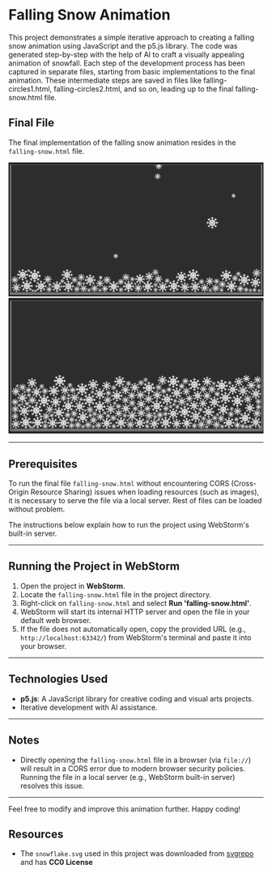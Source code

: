 # Falling Snow Animation

This project demonstrates a simple iterative approach to creating a falling snow animation using JavaScript and the p5.js library. The code was generated step-by-step with the help of AI to craft a visually appealing animation of snowfall. Each step of the development process has been captured in separate files, starting from basic implementations to the final animation. These intermediate steps are saved in files like falling-circles1.html, falling-circles2.html, and so on, leading up to the final falling-snow.html file. 

## Final File
The final implementation of the falling snow animation resides in the `falling-snow.html` file.

![snow-1.png](doc-assets/snow-1.png)
![snow-2.png](doc-assets/snow-2.png)

---

## Prerequisites
To run the final file `falling-snow.html` without encountering CORS (Cross-Origin Resource Sharing) issues when loading resources (such as images), it is necessary to serve the file via a local server. Rest of files can be loaded without problem.

The instructions below explain how to run the project using WebStorm's built-in server.

---

## Running the Project in WebStorm

1. Open the project in **WebStorm**.
2. Locate the `falling-snow.html` file in the project directory.
3. Right-click on `falling-snow.html` and select **Run 'falling-snow.html'**.
4. WebStorm will start its internal HTTP server and open the file in your default web browser.
5. If the file does not automatically open, copy the provided URL (e.g., `http://localhost:63342/`) from WebStorm's terminal and paste it into your browser.

---

## Technologies Used
- **p5.js**: A JavaScript library for creative coding and visual arts projects.
- Iterative development with AI assistance.

---

## Notes
- Directly opening the `falling-snow.html` file in a browser (via `file://`) will result in a CORS error due to modern browser security policies. Running the file in a local server (e.g., WebStorm built-in server) resolves this issue.

---

Feel free to modify and improve this animation further. Happy coding!

## Resources

- The `snowflake.svg` used in this project was downloaded from [svgrepo](https://www.svgrepo.com/svg/77656/snowflake) and has **CC0 License** 
